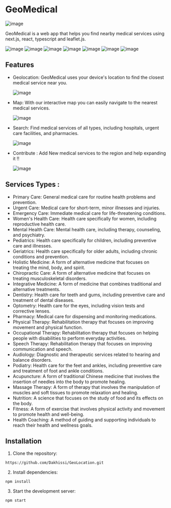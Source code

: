 # GeoMedical 

![image](https://user-images.githubusercontent.com/68500984/235949124-e9b67245-7a1a-4fff-b858-9e5a0e245d25.png)


GeoMedical is a web app that helps you find nearby medical services using next.js, react, typescript and leaflet.js. 

![image](https://img.shields.io/badge/Material%20UI-007FFF?style=for-the-badge&logo=mui&logoColor=white)
![image](https://img.shields.io/badge/next.js-000000?style=for-the-badge&logo=nextdotjs&logoColor=white)
![image](https://img.shields.io/badge/npm-CB3837?style=for-the-badge&logo=npm&logoColor=white)
![image](https://img.shields.io/badge/React-20232A?style=for-the-badge&logo=react&logoColor=61DAFB)
![image](https://img.shields.io/badge/JavaScript-323330?style=for-the-badge&logo=javascript&logoColor=F7DF1E)
![image](https://img.shields.io/badge/Leaflet-199900?style=for-the-badge&logo=Leaflet&logoColor=white)
![image](https://img.shields.io/badge/TypeScript-007ACC?style=for-the-badge&logo=typescript&logoColor=white)

## Features 

- Geolocation: GeoMedical uses your device's location to find the closest medical service near you. 

  ![image](https://user-images.githubusercontent.com/68500984/235945028-6b68d5e8-3c71-42e0-b038-6984a2359d6f.png)

- Map: With our interactive map you can easily navigate to the nearest medical services. 

  ![image](https://user-images.githubusercontent.com/68500984/235945220-87148541-eec6-4188-a84c-39f8b712e628.png)

- Search: Find medical services of all types, including hospitals, urgent care facilities, and pharmacies. 

  ![image](https://user-images.githubusercontent.com/68500984/235945455-f21a5709-db08-4ee3-8b20-8ca9dfe74272.png)

- Contribute : Add New medical services to the region and help expanding it !!

  ![image](https://user-images.githubusercontent.com/68500984/235945822-d75c8450-55b3-4aa3-af75-fa858313fca6.png)


## Services Types :

 - Primary Care: General medical care for routine health problems and prevention. 
 - Urgent Care: Medical care for short-term, minor illnesses and injuries. 
 - Emergency Care: Immediate medical care for life-threatening conditions.
 - Women's Health Care: Health care specifically for women, including reproductive health care.
 - Mental Health Care: Mental health care, including therapy, counseling, and psychiatry.
 - Pediatrics: Health care specifically for children, including preventive care and illnesses.
 - Geriatrics: Health care specifically for older adults, including chronic conditions and prevention.
 - Holistic Medicine: A form of alternative medicine that focuses on treating the mind, body, and spirit.
 - Chiropractic Care: A form of alternative medicine that focuses on treating musculoskeletal disorders.
 - Integrative Medicine: A form of medicine that combines traditional and alternative treatments.
 - Dentistry: Health care for teeth and gums, including preventive care and treatment of dental diseases.
 - Optometry: Health care for the eyes, including vision tests and corrective lenses.
 - Pharmacy: Medical care for dispensing and monitoring medications.
 - Physical Therapy: Rehabilitation therapy that focuses on improving movement and physical function.
 - Occupational Therapy: Rehabilitation therapy that focuses on helping people with disabilities to perform everyday activities.
 - Speech Therapy: Rehabilitation therapy that focuses on improving communication and speech.
 - Audiology: Diagnostic and therapeutic services related to hearing and balance disorders.
 - Podiatry: Health care for the feet and ankles, including preventive care and treatment of foot and ankle conditions.
 - Acupuncture: A form of traditional Chinese medicine that involves the insertion of needles into the body to promote healing.
 - Massage Therapy: A form of therapy that involves the manipulation of muscles and soft tissues to promote relaxation and healing.
 - Nutrition: A science that focuses on the study of food and its effects on the body.
 - Fitness: A form of exercise that involves physical activity and movement to promote health and well-being.
 - Health Coaching: A method of guiding and supporting individuals to reach their health and wellness goals.

## Installation 

1. Clone the repository: 

`https://github.com/Dakhissi/GeoLocation.git`

2. Install dependencies:

`npm install`

3. Start the development server: 

`npm start`


